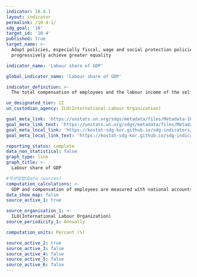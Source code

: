 ```yaml
---
indicator: 10.4.1
layout: indicator
permalink: /10-4-1/
sdg_goal: '10'
target_id: '10.4'
published: true
target_name: >-
  Adopt policies, especially fiscal, wage and social protection policies, and
  progressively achieve greater equality

indicator_name: 'Labour share of GDP'

global_indicator_name: 'Labour share of GDP'

indicator_definition: >-
  The total compensation of employees and the labour income of the self-employed given as a percent of GDP, which is a measure of total output. Compensation of employees includes wages and salaries after tax and social insurance contributions payable by employers.

un_designated_tier: II
un_custodian_agency: ILO(International Labour Organization)

goal_meta_link: 'https://unstats.un.org/sdgs/metadata/files/Metadata-10-04-01.pdf'
goal_meta_link_text: 'https://unstats.un.org/sdgs/metadata/files/Metadata-10-04-01.pdf'
goal_meta_local_link: 'https://kostat-sdg-kor.github.io/sdg-indicators/public/data/Metadata-10-04-01_ENG.pdf'
goal_meta_local_link_text: 'https://kostat-sdg-kor.github.io/sdg-indicators/public/data/Metadata-10-04-01_ENG.pdf'

reporting_status: complete
data_non_statistical: false
graph_type: line
graph_title: >-
  Labour share of GDP

#작성방법(Data sources)
computation_calculations: >-
  GDP and compensation of employees are measured with national accounts, and labor income of self-employed is imputed using the national accounts data. 
data_show_map: false
source_active_1: true

source_organisation_1: >- 
  ILO(International Labour Organization)
source_periodicity_1: Annually 

computation_units: Percent (%)

source_active_2: true
source_active_3: false
source_active_4: false
source_active_5: false
source_active_6: false
---
```

